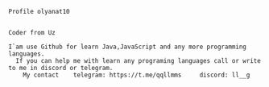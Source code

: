     Profile olyanat10
    
    
    Coder from Uz

    I`am use Github for learn Java,JavaScript and any more programming languages.
      If you can help me with learn any programing languages call or write to me in discord or telegram.
        My contact    telegram: https://t.me/qqllmms     discord: ll__g
